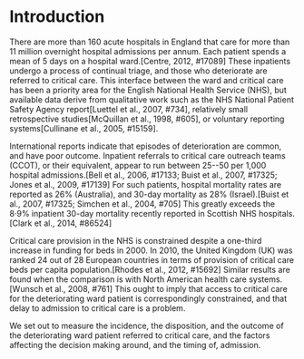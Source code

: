 # Introduction

There are more than 160 acute hospitals in England that care for more than 11 million overnight hospital admissions per annum. Each patient spends a mean of 5 days on a hospital ward.[Centre, 2012, \#17089] These inpatients undergo a process of continual triage, and those who deteriorate are referred to critical care. This interface between the ward and critical care has been a priority area for the English National Health Service (NHS), but available data derive from qualitative work such as the NHS National Patient Safety Agency report[Luettel et al., 2007, \#734], relatively small retrospective studies[McQuillan et al., 1998, \#605], or voluntary reporting systems[Cullinane et al., 2005, \#15159]. 

International reports indicate that episodes of deterioration are common, and have poor outcome. Inpatient referrals to critical care outreach teams (CCOT), or their equivalent, appear to run between 25--50 per 1,000 hospital admissions.[Bell et al., 2006, \#17133; Buist et al., 2007, \#17325; Jones et al., 2009, \#17139] For such patients, hospital mortality rates are reported as 26% (Australia), and 30-day mortality as 28% (Israel).[Buist et al., 2007, \#17325; Simchen et al., 2004, \#705] This greatly exceeds the 8·9% inpatient 30-day mortality recently reported in Scottish NHS hospitals.[Clark et al., 2014, \#86524] 

Critical care provision in the NHS is constrained despite a one-third increase in funding for beds in 2000. In 2010, the United Kingdom (UK) was ranked 24 out of 28 European countries in terms of provision of critical care beds per capita population.[Rhodes et al., 2012, \#15692] Similar results are found when the comparison is with North American health care systems.[Wunsch et al., 2008, \#761] This ought to imply that access to critical care for the deteriorating ward patient is correspondingly constrained, and that delay to admission to critical care is a problem. 

We set out to measure the incidence, the disposition, and the outcome of the deteriorating ward patient referred to critical care, and the factors affecting the decision making around, and the timing of, admission.

